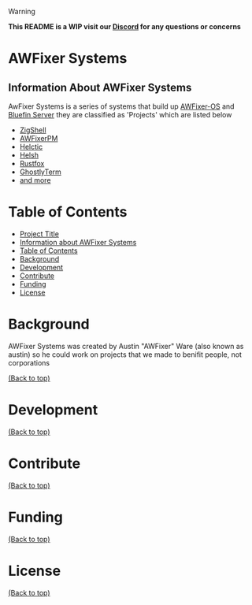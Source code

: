 > [!WARNING]
**This README is a WIP visit our [Discord](https://discord.gg/awfixer) for any questions or concerns**

# AWFixer Systems

## Information About AWFixer Systems

AwFixer Systems is a series of systems that build up [AWFixer-OS](https://awfixeros.site) and [Bluefin Server](https://bluefinserver.org) they are classified as 'Projects' which are listed below

- [ZigShell](https://github.com/awfixer-systems/ZigShell)
- [AWFixerPM](https://github.com/awfixer-systems/AWFixerPM)
- [Helctic](https://github.com/awfixer-systems/Helctic)
- [Helsh](https://github.com/awfixer-systems/Helsh)
- [Rustfox](https://github.com/awfixer-systems/Rustfox)
- [GhostlyTerm](https://github.com/awfixer-systems/GhostlyTerm)
- [and more](https://awfixer.tech)

# Table of Contents

- [Project Title](#awfixer-systems)
- [Information about AWFixer Systems](#information-about-awfixer-systems)
- [Table of Contents](#table-of-contents)
- [Background](#background)
- [Development](#development)
- [Contribute](#contribute)
- [Funding](#funding)
- [License](#license)

# Background

AWFixer Systems was created by Austin "AWFixer" Ware (also known as austin) so he could work on projects that we made to benifit people, not corporations

[(Back to top)](#table-of-contents)

# Development
[(Back to top)](#table-of-contents)

# Contribute
[(Back to top)](#table-of-contents)

# Funding
[(Back to top)](#table-of-contents)

# License
[(Back to top)](#table-of-contents)
